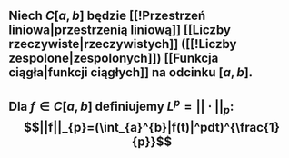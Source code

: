 ## Niech $C[a,b]$ będzie [[!Przestrzeń liniowa|przestrzenią liniową]] [[Liczby rzeczywiste|rzeczywistych]] ([[!Liczby zespolone|zespolonych]]) [[Funkcja ciągła|funkcji ciągłych]] na odcinku $[a,b]$. 
## Dla $f\in{}C[a,b]$  definiujemy $L^{p}=||\cdot||_p$:  $$||f||_{p}=(\int_{a}^{b}|f(t)|^pdt)^{\frac{1}{p}}$$